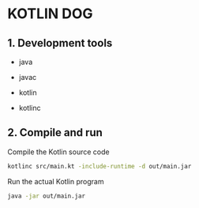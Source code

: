 # KOTLIN DOG

## 1. Development tools

- java

- javac

- kotlin

- kotlinc

## 2. Compile and run

Compile the Kotlin source code
```BASH
kotlinc src/main.kt -include-runtime -d out/main.jar
```

Run the actual Kotlin program
```BASH
java -jar out/main.jar
```
